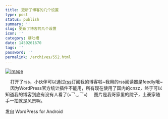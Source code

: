 ```yaml
---
title: 更新了博客的几个设置
type: post
status: publish
summary: ''
slug: 更新了博客的几个设置
icon: ''
category: 瞎吐槽
date: 1459261670
tags: ''
password: ''
permalink: /archives/552.html
---
```


<a href="https://www.zkl2333.com/usr/uploads/2016/03/mmexport1457248237173.jpg"><img title="mmexport1457248237173.jpg" class="alignnone size-full"  alt="image" src="https://www.zkl2333.com/usr/uploads/2016/03/mmexport1457248237173.jpg" /></a>


&nbsp;&nbsp;&nbsp; 打开了rss，小伙伴可以通过<a href="https://zkl2333.com/feed">rss</a>订阅我的博客啦~我用的rss阅读器是feedly哦~
&nbsp;&nbsp;&nbsp; 因为WordPress官方统计插件不能用，所有现在使用了国内的cnzz，终于可以知道我的博客到底有没有人看了(๑乛◡乛๑)
&nbsp;&nbsp;&nbsp;
图片是我哥家里的院子，土豪家随手一拍就是风景啊。


<span class="post_sig">发自 WordPress for Android</span>
